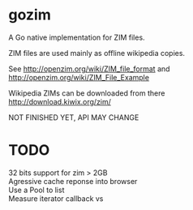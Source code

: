 gozim
=====

A Go native implementation for ZIM files.  

ZIM files are used mainly as offline wikipedia copies.

See http://openzim.org/wiki/ZIM_file_format and http://openzim.org/wiki/ZIM_File_Example

Wikipedia ZIMs can be downloaded from there http://download.kiwix.org/zim/

NOT FINISHED YET, API MAY CHANGE

TODO
====
32 bits support for zim > 2GB  
Agressive cache reponse into browser  
Use a Pool to list  
Measure iterator callback vs 